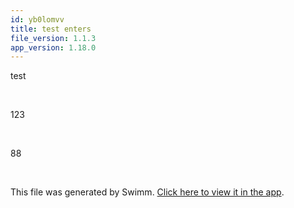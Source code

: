 ```yaml
---
id: yb0lomvv
title: test enters
file_version: 1.1.3
app_version: 1.18.0
---
```


<!-- Intro - Do not remove this comment -->
test

<br/>

123

<br/>

88

<br/>

This file was generated by Swimm. [Click here to view it in the app](https://swimm-web-app.web.app/repos/Z2l0aHViJTNBJTNBc3ItZXh0ZW5zaW9uJTNBJTNBZG91ZWs=/playlists/yb0lomvv).
